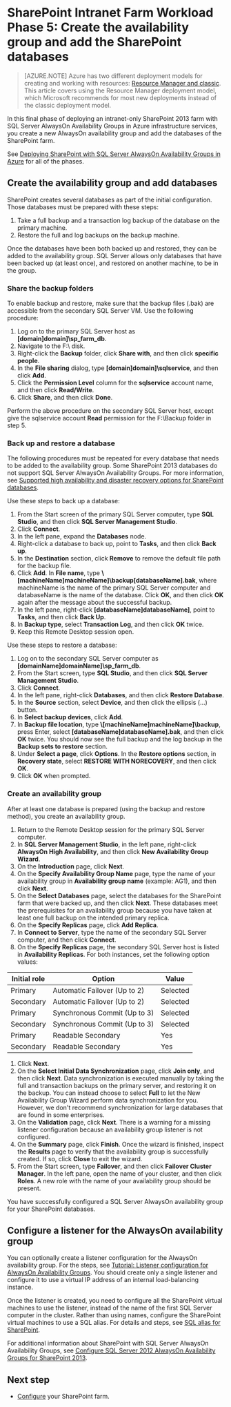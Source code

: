<properties
    pageTitle="SharePoint Server 2013 farm Phase 5 | Microsoft Azure"
    description="Create an availability group and add your SharePoint databases to it in Phase 5 of the SharePoint Server 2013 farm in Azure."
    documentationCenter=""
    services="virtual-machines"
    authors="JoeDavies-MSFT"
    manager="timlt"
    editor=""
    tags="azure-resource-manager"/>

<tags
    ms.service="virtual-machines"
    ms.workload="infrastructure-services"
    ms.tgt_pltfrm="Windows"
    ms.devlang="na"
    ms.topic="article"
    ms.date="12/11/2015"
    ms.author="josephd"/>

# SharePoint Intranet Farm Workload Phase 5: Create the availability group and add the SharePoint databases
> [AZURE.NOTE] Azure has two different deployment models for creating and working with resources:  [Resource Manager and classic](../resource-manager-deployment-model.md).  This article covers using the Resource Manager deployment model, which Microsoft recommends for most new deployments instead of the classic deployment model.

In this final phase of deploying an intranet-only SharePoint 2013 farm with SQL Server AlwaysOn Availability Groups in Azure infrastructure services, you create a new AlwaysOn availability group and add the databases of the SharePoint farm.

See [Deploying SharePoint with SQL Server AlwaysOn Availability Groups in Azure](virtual-machines-workload-intranet-sharepoint-overview.md) for all of the phases.

## Create the availability group and add databases
SharePoint creates several databases as part of the initial configuration. Those databases must be prepared with these steps:

1. Take a full backup and a transaction log backup of the database on the primary machine.
2. Restore the full and log backups on the backup machine.

Once the databases have been both backed up and restored, they can be added to the availability group. SQL Server allows only databases that have been backed up (at least once), and restored on another machine, to be in the group.

### Share the backup folders
To enable backup and restore, make sure that the backup files (.bak) are accessible from the secondary SQL Server VM. Use the following procedure:

1. Log on to the primary SQL Server host as **[domain]domain]\sp_farm_db**.
2. Navigate to the F:\ disk.
3. Right-click the **Backup** folder, click **Share with**, and then click **specific people**.
4. In the **File sharing** dialog, type **[domain]domain]\sqlservice**, and then click **Add**.
5. Click the **Permission Level** column for the **sqlservice** account name, and then click **Read/Write**.
6. Click **Share**, and then click **Done**.

Perform the above procedure on the secondary SQL Server host, except give the sqlservice account **Read** permission for the F:\Backup folder in step 5.

### Back up and restore a database
The following procedures must be repeated for every database that needs to be added to the availability group. Some SharePoint 2013 databases do not support SQL Server AlwaysOn Availability Groups. For more information, see [Supported high availability and disaster recovery options for SharePoint databases](http://technet.microsoft.com/library/jj841106.aspx).

Use these steps to back up a database:

1. From the Start screen of the primary SQL Server computer, type **SQL Studio**, and then click **SQL Server Management Studio**.
2. Click **Connect**.
3. In the left pane, expand the **Databases** node.
4. Right-click a database to back up, point to **Tasks**, and then click **Back up**.
5. In the **Destination** section, click **Remove** to remove the default file path for the backup file.
6. Click **Add**. In **File name**, type **\\[machineName]machineName]\backup\[databaseName].bak**, where machineName is the name of the primary SQL Server computer and databaseName is the name of the database. Click **OK**, and then click **OK** again after the message about the successful backup.
7. In the left pane, right-click **[databaseName]databaseName]**, point to **Tasks**, and then click **Back Up**.
8. In **Backup type**, select **Transaction Log**, and then click **OK** twice.
9. Keep this Remote Desktop session open.

Use these steps to restore a database:

1. Log on to the secondary SQL Server computer as **[domainName]domainName]\sp_farm_db**.
2. From the Start screen, type **SQL Studio**, and then click **SQL Server Management Studio**.
3. Click **Connect**.
4. In the left pane, right-click **Databases**, and then click **Restore Database**.
5. In the **Source** section, select **Device**, and then click the ellipsis (…) button.
6. In **Select backup devices**, click **Add**.
7. In **Backup file location**, type **\\[machineName]machineName]\backup**, press Enter, select **[databaseName]databaseName].bak**, and then click **OK** twice. You should now see the full backup and the log backup in the **Backup sets to restore** section.
8. Under **Select a page**, click **Options**. In the **Restore options** section, in **Recovery state**, select **RESTORE WITH NORECOVERY**, and then click **OK**.
9. Click **OK** when prompted.

### Create an availability group
After at least one database is prepared (using the backup and restore method), you create an availability group.

1. Return to the Remote Desktop session for the primary SQL Server computer.
2. In **SQL Server Management Studio**, in the left pane, right-click **AlwaysOn High Availability**, and then click **New Availability Group Wizard**.
3. On the **Introduction** page, click **Next**.
4. On the **Specify Availability Group Name** page, type the name of your availability group in **Availability group name** (example: AG1), and then click **Next**.
5. On the **Select Databases** page, select the databases for the SharePoint farm that were backed up, and then click **Next**. These databases meet the prerequisites for an availability group because you have taken at least one full backup on the intended primary replica.
6. On the **Specify Replicas** page, click **Add Replica**.
7. In **Connect to Server**, type the name of the secondary SQL Server computer, and then click **Connect**.
8. On the **Specify Replicas** page, the secondary SQL Server host is listed in **Availability Replicas**. For both instances, set the following option values:

| Initial role | Option | Value |
| --- | --- | --- |
| Primary |Automatic Failover (Up to 2) |Selected |
| Secondary |Automatic Failover (Up to 2) |Selected |
| Primary |Synchronous Commit (Up to 3) |Selected |
| Secondary |Synchronous Commit (Up to 3) |Selected |
| Primary |Readable Secondary |Yes |
| Secondary |Readable Secondary |Yes |

1. Click **Next**.  
2. On the **Select Initial Data Synchronization** page, click **Join only**, and then click **Next**. Data synchronization is executed manually by taking the full and transaction backups on the primary server, and restoring it on the backup. You can instead choose to select **Full** to let the New Availability Group Wizard perform data synchronization for you. However, we don't recommend synchronization for large databases that are found in some enterprises.  
3. On the **Validation** page, click **Next**. There is a warning for a missing listener configuration because an availability group listener is not configured.
4. On the **Summary** page, click **Finish**. Once the wizard is finished, inspect the **Results** page to verify that the availability group is successfully created. If so, click **Close** to exit the wizard.
5. From the Start screen, type **Failover**, and then click **Failover Cluster Manager**. In the left pane, open the name of your cluster, and then click **Roles**. A new role with the name of your availability group should be present.  

You have successfully configured a SQL Server AlwaysOn availability group for your SharePoint databases.

## Configure a listener for the AlwaysOn availability group
You can optionally create a listener configuration for the AlwaysOn availability group. For the steps, see [Tutorial: Listener configuration for AlwaysOn Availability Groups](https://msdn.microsoft.com/library/dn425027.aspx). You should create only a single listener and configure it to use a virtual IP address of an internal load-balancing instance.

Once the listener is created, you need to configure all the SharePoint virtual machines to use the listener, instead of the name of the first SQL Server computer in the cluster. Rather than using names, configure the SharePoint virtual machines to use a SQL alias. For details and steps, see [SQL alias for SharePoint](http://blogs.msdn.com/b/priyo/archive/2013/09/13/sql-alias-for-sharepoint.aspx).

For additional information about SharePoint with SQL Server AlwaysOn Availability Groups, see [Configure SQL Server 2012 AlwaysOn Availability Groups for SharePoint 2013](https://technet.microsoft.com/library/jj715261.aspx).

## Next step
* [Configure](https://technet.microsoft.com/library/ee836142.aspx) your SharePoint farm.

